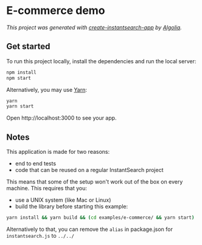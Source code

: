 # E-commerce demo

_This project was generated with [create-instantsearch-app](https://github.com/algolia/create-instantsearch-app) by [Algolia](https://algolia.com)._

## Get started

To run this project locally, install the dependencies and run the local server:

```sh
npm install
npm start
```

Alternatively, you may use [Yarn](https://yarnpkg.com/):

```sh
yarn
yarn start
```

Open http://localhost:3000 to see your app.

## Notes

This application is made for two reasons:

- end to end tests
- code that can be reused on a regular InstantSearch project

This means that some of the setup won't work out of the box on every machine. This requires that you:

- use a UNIX system (like Mac or Linux)
- build the library before starting this example:

```sh
yarn install && yarn build && (cd examples/e-commerce/ && yarn start)
```

Alternatively to that, you can remove the `alias` in package.json for `instantsearch.js` to `../../`
